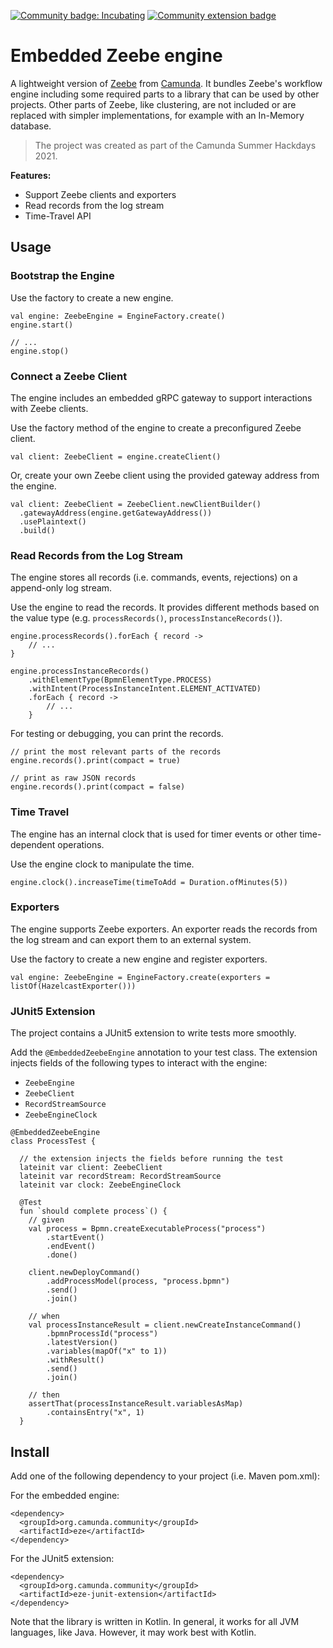 [![Community badge: Incubating](https://img.shields.io/badge/Lifecycle-Incubating-blue)](https://github.com/Camunda-Community-Hub/community/blob/main/extension-lifecycle.md#incubating-)
[![Community extension badge](https://img.shields.io/badge/Community%20Extension-An%20open%20source%20community%20maintained%20project-FF4700)](https://github.com/camunda-community-hub/community)

# Embedded Zeebe engine

A lightweight version of [Zeebe](https://github.com/camunda-cloud/zeebe) from [Camunda](https://camunda.com). It bundles Zeebe's workflow engine including some required parts to a library that can be used by other projects. Other parts of Zeebe, like clustering, are not included or are replaced with simpler implementations, for example with an In-Memory database.   

> The project was created as part of the Camunda Summer Hackdays 2021.

**Features:**

* Support Zeebe clients and exporters
* Read records from the log stream
* Time-Travel API  

## Usage

### Bootstrap the Engine

Use the factory to create a new engine.  

```
val engine: ZeebeEngine = EngineFactory.create()
engine.start()

// ...
engine.stop()
```

### Connect a Zeebe Client

The engine includes an embedded gRPC gateway to support interactions with Zeebe clients. 

Use the factory method of the engine to create a preconfigured Zeebe client. 

```
val client: ZeebeClient = engine.createClient()
```

Or, create your own Zeebe client using the provided gateway address from the engine.

```
val client: ZeebeClient = ZeebeClient.newClientBuilder()
  .gatewayAddress(engine.getGatewayAddress())
  .usePlaintext()
  .build()
```

### Read Records from the Log Stream

The engine stores all records (i.e. commands, events, rejections) on a append-only log stream.

Use the engine to read the records. It provides different methods based on the value type (e.g. `processRecords()`, `processInstanceRecords()`). 

```                
engine.processRecords().forEach { record ->
    // ...
}

engine.processInstanceRecords()
    .withElementType(BpmnElementType.PROCESS)
    .withIntent(ProcessInstanceIntent.ELEMENT_ACTIVATED)
    .forEach { record ->  
        // ...
    }               
```

For testing or debugging, you can print the records. 

```
// print the most relevant parts of the records
engine.records().print(compact = true)

// print as raw JSON records
engine.records().print(compact = false)
```

### Time Travel

The engine has an internal clock that is used for timer events or other time-dependent operations.

Use the engine clock to manipulate the time.

```
engine.clock().increaseTime(timeToAdd = Duration.ofMinutes(5))
```

### Exporters

The engine supports Zeebe exporters. An exporter reads the records from the log stream and can export them to an external system.

Use the factory to create a new engine and register exporters.  

```
val engine: ZeebeEngine = EngineFactory.create(exporters = listOf(HazelcastExporter()))
```

### JUnit5 Extension

The project contains a JUnit5 extension to write tests more smoothly.  

Add the `@EmbeddedZeebeEngine` annotation to your test class. The extension injects fields of the following types to interact with the engine:
* `ZeebeEngine`
* `ZeebeClient`
* `RecordStreamSource`
* `ZeebeEngineClock`

```
@EmbeddedZeebeEngine
class ProcessTest {

  // the extension injects the fields before running the test   
  lateinit var client: ZeebeClient
  lateinit var recordStream: RecordStreamSource
  lateinit var clock: ZeebeEngineClock

  @Test
  fun `should complete process`() {
    // given
    val process = Bpmn.createExecutableProcess("process")
        .startEvent()
        .endEvent()
        .done()

    client.newDeployCommand()
        .addProcessModel(process, "process.bpmn")
        .send()
        .join()

    // when
    val processInstanceResult = client.newCreateInstanceCommand()
        .bpmnProcessId("process")
        .latestVersion()
        .variables(mapOf("x" to 1))
        .withResult()
        .send()
        .join()

    // then
    assertThat(processInstanceResult.variablesAsMap)
        .containsEntry("x", 1)
  }
```

## Install

Add one of the following dependency to your project (i.e. Maven pom.xml):

For the embedded engine:

```
<dependency>
  <groupId>org.camunda.community</groupId>
  <artifactId>eze</artifactId>
</dependency>
```

For the JUnit5 extension: 

```
<dependency>
  <groupId>org.camunda.community</groupId>
  <artifactId>eze-junit-extension</artifactId>
</dependency>
```

Note that the library is written in Kotlin. In general, it works for all JVM languages, like Java. However, it may work best with Kotlin. 
